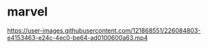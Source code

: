 # marvel



https://user-images.githubusercontent.com/121868551/226084803-e4153463-e24c-4ec0-be64-ad0100600a63.mp4

